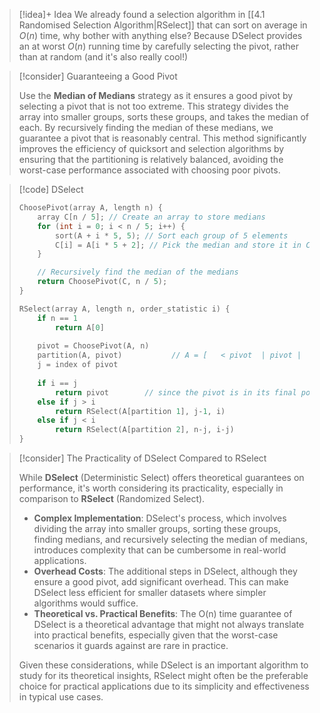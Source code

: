 
> [!idea]+ Idea
> We already found a selection algorithm in [[4.1 Randomised Selection Algorithm|RSelect]] that can sort on average in $O(n)$ time, why bother with anything else? Because DSelect provides an at worst $O(n)$ running time by carefully selecting the pivot, rather than at random (and it's also really cool!)

> [!consider] Guaranteeing a Good Pivot
>
> Use the **Median of Medians** strategy as it ensures a good pivot by selecting a pivot that is not too extreme. This strategy divides the array into smaller groups, sorts these groups, and takes the median of each. By recursively finding the median of these medians, we guarantee a pivot that is reasonably central. This method significantly improves the efficiency of quicksort and selection algorithms by ensuring that the partitioning is relatively balanced, avoiding the worst-case performance associated with choosing poor pivots.

> [!code] DSelect
> ```c
> ChoosePivot(array A, length n) {
>     array C[n / 5]; // Create an array to store medians
>     for (int i = 0; i < n / 5; i++) {
>         sort(A + i * 5, 5); // Sort each group of 5 elements
>         C[i] = A[i * 5 + 2]; // Pick the median and store it in C
>     }
> 
>     // Recursively find the median of the medians
>     return ChoosePivot(C, n / 5);
> }
> 
> RSelect(array A, length n, order_statistic i) {
>     if n == 1
>         return A[0]
>         
>     pivot = ChoosePivot(A, n)
>     partition(A, pivot)           // A = [   < pivot  | pivot |      > pivot      ]
>     j = index of pivot
>     
>     if i == j
>         return pivot        // since the pivot is in its final position, it is the j'th smallest element
>     else if j > i
>         return RSelect(A[partition 1], j-1, i)
>     else if j < i
>         return RSelect(A[partition 2], n-j, i-j)
> }
> ```

> [!consider] The Practicality of DSelect Compared to RSelect
>
> While **DSelect** (Deterministic Select) offers theoretical guarantees on performance,  it's worth considering its practicality, especially in comparison to **RSelect** (Randomized Select).
>
> - **Complex Implementation**: DSelect's process, which involves dividing the array into smaller groups, sorting these groups, finding medians, and recursively selecting the median of medians, introduces complexity that can be cumbersome in real-world applications.
> - **Overhead Costs**: The additional steps in DSelect, although they ensure a good pivot, add significant overhead. This can make DSelect less efficient for smaller datasets where simpler algorithms would suffice.
> - **Theoretical vs. Practical Benefits**: The O(n) time guarantee of DSelect is a theoretical advantage that might not always translate into practical benefits, especially given that the worst-case scenarios it guards against are rare in practice.
>
> Given these considerations, while DSelect is an important algorithm to study for its theoretical insights, RSelect might often be the preferable choice for practical applications due to its simplicity and effectiveness in typical use cases.


